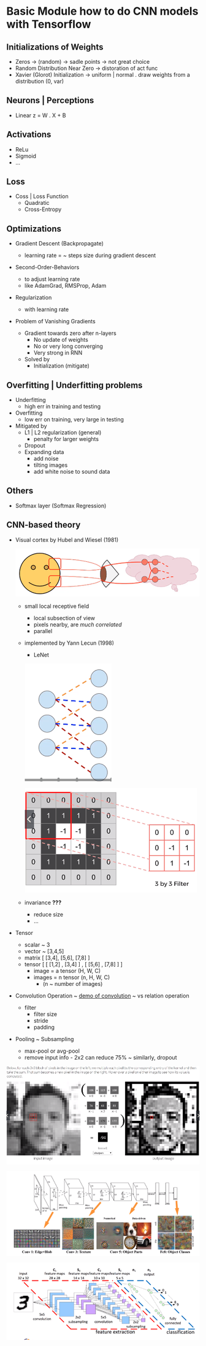 # Basic Module how to do CNN models with Tensorflow

## Initializations of Weights

- Zeros
  -> (random) -> sadle points -> not great choice
- Random Distribution Near Zero
  -> distoration of act func
- Xavier (Glorot) Initialization
  -> uniform | normal
  . draw weights from a distribution (0, var)

## Neurons | Perceptions

- Linear z = W . X + B

## Activations

- ReLu
- Sigmoid
- ...

## Loss

- Coss | Loss Function
  - Quadratic
  - Cross-Entropy

## Optimizations

- Gradient Descent (Backpropagate)
  - learning rate = ~ steps size during gradient descent
- Second-Order-Behaviors
  - to adjust learning rate
  - like AdamGrad, RMSProp, Adam
- Regularization

  - with learning rate

- Problem of Vanishing Gradients
  - Gradient towards zero after n-layers
    - No update of weights
    - No or very long converging
    - Very strong in RNN
  - Solved by
    - Initialization (mitigate)

## Overfitting | Underfitting problems

- Underfitting
  - high err in training and testing
- Overfitting
  - low err on training, very large in testing
- Mitigated by
  - L1 | L2 regularization (general)
    - penalty for larger weights
  - Dropout
  - Expanding data
    - add noise
    - tilting images
    - add white noise to sound data

## Others

- Softmax layer (Softmax Regression)

## CNN-based theory

- Visual cortex by Hubel and Wiesel (1981)

  ![receptive field](images/receptive_field.png)

  - small local receptive field
    - local subsection of view
    - pixels nearby, are _much correlated_
    - parallel
  - implemented by Yann Lecun (1998)

    - LeNet

    ![receptive field neural network](images/receptive_field_nn.png)

    ![receptive field filters](images/receptive_field_filter.png)

  - invariance **???**
    - reduce size
    - ...

- Tensor

  - scalar ~ 3
  - vector ~ [3,4,5]
  - matrix [ [3,4], [5,6], [7,8] ]
  - tensor [ [ [1,2] , [3,4] ] ,
    [ [5,6] , [7,8] ] ]
    - image = a tensor (H, W, C)
    - images = n tensor (n, H, W, C)
      - (n ~ number of images)

- Convolution Operation
  ~ [demo of convolution](setosa.io/ev/image-kernels)
  ~ vs relation operation
  - filter
    - filter size
    - stride
    - padding
- Pooling ~ Subsampling
  - max-pool or avg-pool
  - remove input info - 2x2 can reduce 75%
    ~ similarly, dropout

![cnn feature extraction](images/cnn_feature_extraction_1.png)

![cnn feature extraction](images/cnn_feature_extraction_2.png)

![cnn feature extraction](images/cnn_feature_extraction_3.png)

